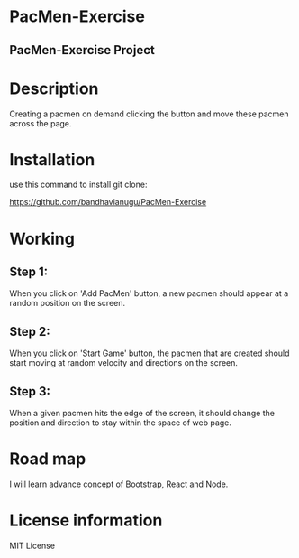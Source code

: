 # PacMen-Exercise
## PacMen-Exercise Project

# Description

Creating a pacmen on demand clicking the button and move these pacmen across the page.

# Installation

use this command to install git clone:

https://github.com/bandhavianugu/PacMen-Exercise

# Working

## Step 1:

When you click on 'Add PacMen' button, a new pacmen should appear at a random position on the screen.

## Step 2:

When you click on 'Start Game' button, the pacmen that are created should start moving at random velocity and directions on the screen.

## Step 3:

When a given pacmen hits the edge of the screen, it should change the position and direction to stay within the space of web page.

# Road map

I will learn advance concept of Bootstrap, React and Node.

# License information

MIT License

